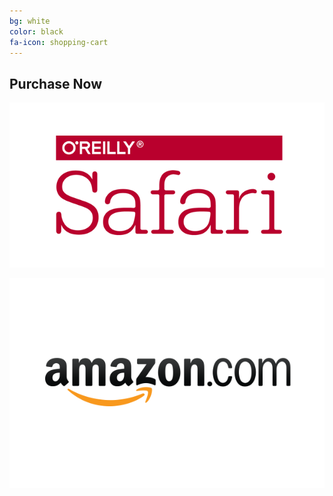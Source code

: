 ```yaml
---
bg: white
color: black
fa-icon: shopping-cart
---
```


## Purchase Now

[![Safari Books Online](/img/safari.png)](http://www.tkqlhce.com/click-8393250-11260198?url=http%3A%2F%2Fshop.oreilly.com%2Fproduct%2F0636920075837.do%3Fcmp%3Daf-velocity-books-videos-product_cj_9781491984307_%2525zp&cjsku=SKU-KIT-9781491984307-print)

[![Amazon](/img/amazon.png)](https://www.amazon.com/Cloud-Native-Infrastructure-Manage-Scalable/dp/1491984309)

